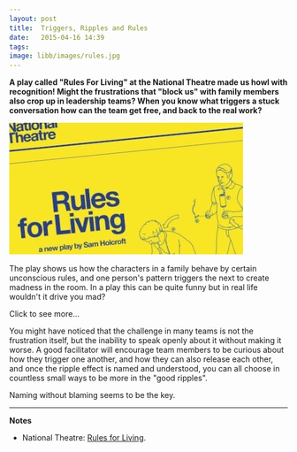 ```yaml
---
layout: post
title:  Triggers, Ripples and Rules
date:   2015-04-16 14:39
tags:  
image: libb/images/rules.jpg
---
```


**A play called "Rules For Living" at the National Theatre made us howl with recognition! Might the frustrations that "block us" with family members also crop up in leadership teams? When you know what triggers a stuck conversation how can the team get free, and back to the real work?**

![](/libb/images/rules.jpg)

The play shows us how the characters in a family behave by certain unconscious rules, and one person's pattern triggers the next to  create madness in the room. In a play this can be quite funny but in real life wouldn't it drive you mad? 

<div id="restOfArticle" style="display:none">

For example, one character always agrees with you until she has a drink then she argues until she gets the last word. Another mocks others until he deflects the blame, one lies whenever he is sitting down, another cleans compulsively to stay calm. <br><br>

Once stuck in repeating present, that occasionally explodes, what is needed to release people? One person needed to win, another to get a compliment, or a reassurance, a successful deflection of responsibility, or just a laugh.<br><br>

In a leadership team, we typically find members who got to where they are by being in control, and who get triggered by the slightest sense that others (instead of them) are in control. How do they behave when triggered? What releases them? This varies. <br><br>

Perhaps this is why I enjoyed the question recently from a top team of five that had hugely improved its effectiveness: "How can we maintain this new level?". <br><br>

This question caused them to notice that the five members behave quite differently: each person's "good behaviour" can bring the best sort of contribution from others, but they still have "less good meetings", in which the team locks up, or explodes! We then summoned up the courage to plot the team's "ripple dynamics" by asking each member to record what behaviour from the others most frustrates them, and what behaviour can restore them. <br><br>
 
</div>
<a onclick="showMoreOrLess(this,'restOfArticle');">Click to see more...</a>

You might have noticed that the challenge in many teams is not the frustration itself, but the inability to speak openly about it without making it worse. A good facilitator will encourage team members to be curious about how they trigger one another, and how they can also release each other, and once the ripple effect is named and understood, you can all choose in countless small ways to be more in the "good ripples".

Naming without blaming seems to be the key. 

__________________

<b>Notes</b>

* National Theatre: <a href="http://www.nationaltheatre.org.uk/shows/rules-for-living" target="_blank">Rules for Living</a>.

